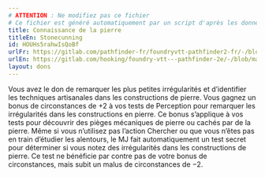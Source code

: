 ```yaml
---
# ATTENTION : Ne modifiez pas ce fichier
# Ce fichier est généré automatiquement par un script d'après les données du module Foundry VTT officiel et de sa traduction
title: Connaissance de la pierre
titleEn: Stonecunning
id: HOUHs5rahwIsQoBf
urlFr: https://gitlab.com/pathfinder-fr/foundryvtt-pathfinder2-fr/-/blob/master/data/feats/HOUHs5rahwIsQoBf.htm
urlEn: https://gitlab.com/hooking/foundry-vtt---pathfinder-2e/-/blob/master/packs/data/feats.db/stonecunning.json
layout: dons
---
```

Vous avez le don de remarquer les plus petites irrégularités et d’identifier les techniques artisanales dans les constructions de pierre. Vous gagnez un bonus de circonstances de +2 à vos tests de Perception pour remarquer les irrégularités dans les constructions en pierre. Ce bonus s’applique à vos tests pour découvrir des pièges mécaniques de pierre ou cachés par de la pierre. Même si vous n’utilisez pas l’action Chercher ou que vous n’êtes pas en train d’étudier les alentours, le MJ fait automatiquement un test secret pour déterminer si vous notez des irrégularités dans les constructions de pierre. Ce test ne bénéficie par contre pas de votre bonus de circonstances, mais subit un malus de circonstances de −2.
